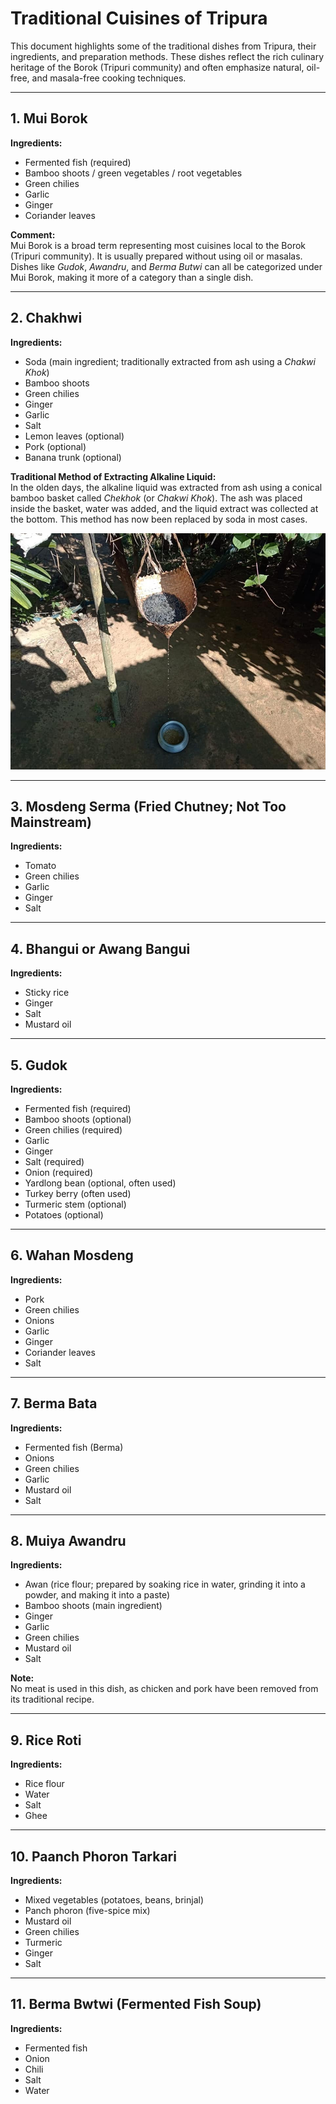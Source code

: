 # Traditional Cuisines of Tripura

This document highlights some of the traditional dishes from Tripura, their ingredients, and preparation methods. These dishes reflect the rich culinary heritage of the Borok (Tripuri community) and often emphasize natural, oil-free, and masala-free cooking techniques.

---

## 1. Mui Borok  
**Ingredients:**  
- Fermented fish (required)  
- Bamboo shoots / green vegetables / root vegetables  
- Green chilies  
- Garlic  
- Ginger  
- Coriander leaves  

**Comment:**  
Mui Borok is a broad term representing most cuisines local to the Borok (Tripuri community). It is usually prepared without using oil or masalas. Dishes like *Gudok*, *Awandru*, and *Berma Butwi* can all be categorized under Mui Borok, making it more of a category than a single dish.  

---

## 2. Chakhwi  
**Ingredients:**  
- Soda (main ingredient; traditionally extracted from ash using a *Chakwi Khok*)  
- Bamboo shoots  
- Green chilies  
- Ginger  
- Garlic  
- Salt  
- Lemon leaves (optional)  
- Pork (optional)  
- Banana trunk (optional)  

**Traditional Method of Extracting Alkaline Liquid:**  
In the olden days, the alkaline liquid was extracted from ash using a conical bamboo basket called *Chekhok* (or *Chakwi Khok*). The ash was placed inside the basket, water was added, and the liquid extract was collected at the bottom. This method has now been replaced by soda in most cases.  

![Traditional Method of Extracting Alkaline Liquid](chekhok.jpg)

---

## 3. Mosdeng Serma (Fried Chutney; Not Too Mainstream)  
**Ingredients:**  
- Tomato  
- Green chilies  
- Garlic  
- Ginger  
- Salt  

---

## 4. Bhangui or Awang Bangui  
**Ingredients:**  
- Sticky rice  
- Ginger  
- Salt  
- Mustard oil  

---

## 5. Gudok  
**Ingredients:**  
- Fermented fish (required)  
- Bamboo shoots (optional)  
- Green chilies (required)  
- Garlic  
- Ginger  
- Salt (required)  
- Onion (required)  
- Yardlong bean (optional, often used)  
- Turkey berry (often used)  
- Turmeric stem (optional)  
- Potatoes (optional)  

---

## 6. Wahan Mosdeng  
**Ingredients:**  
- Pork  
- Green chilies  
- Onions  
- Garlic  
- Ginger  
- Coriander leaves  
- Salt  

---

## 7. Berma Bata  
**Ingredients:**  
- Fermented fish (Berma)  
- Onions  
- Green chilies  
- Garlic  
- Mustard oil  
- Salt  

---

## 8. Muiya Awandru  
**Ingredients:**  
- Awan (rice flour; prepared by soaking rice in water, grinding it into a powder, and making it into a paste)  
- Bamboo shoots (main ingredient)  
- Ginger  
- Garlic  
- Green chilies  
- Mustard oil  
- Salt  

**Note:**  
No meat is used in this dish, as chicken and pork have been removed from its traditional recipe.

---

## 9. Rice Roti  
**Ingredients:**  
- Rice flour  
- Water  
- Salt  
- Ghee  

---

## 10. Paanch Phoron Tarkari  
**Ingredients:**  
- Mixed vegetables (potatoes, beans, brinjal)  
- Panch phoron (five-spice mix)  
- Mustard oil  
- Green chilies  
- Turmeric  
- Ginger  
- Salt  

---

## 11. Berma Bwtwi (Fermented Fish Soup)  
**Ingredients:**  
- Fermented fish  
- Onion  
- Chili  
- Salt  
- Water  
